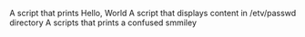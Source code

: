 A script that prints Hello, World
A script that displays content in /etv/passwd directory
A scripts that prints a confused smmiley
